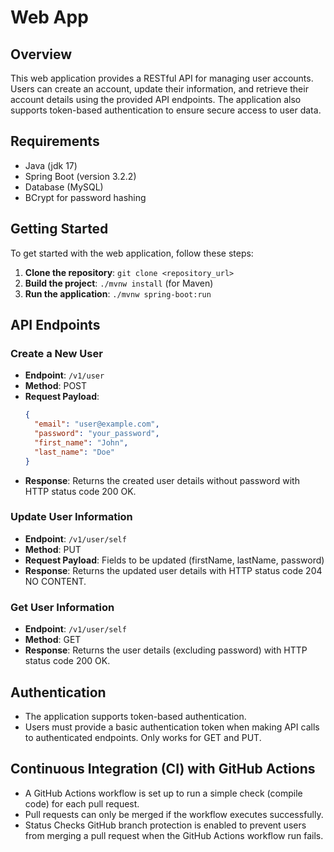 # Web App

## Overview

This web application provides a RESTful API for managing user accounts. Users can create an account, update their information, and retrieve their account details using the provided API endpoints. The application also supports token-based authentication to ensure secure access to user data.

## Requirements

- Java (jdk 17)
- Spring Boot (version 3.2.2)
- Database (MySQL)
- BCrypt for password hashing

## Getting Started

To get started with the web application, follow these steps:

1. **Clone the repository**: `git clone <repository_url>`
2. **Build the project**: `./mvnw install` (for Maven)
3. **Run the application**: `./mvnw spring-boot:run`

## API Endpoints

### Create a New User

- **Endpoint**: `/v1/user`
- **Method**: POST
- **Request Payload**:
  ```json
  {
    "email": "user@example.com",
    "password": "your_password",
    "first_name": "John",
    "last_name": "Doe"
  }
  ```
- **Response**: Returns the created user details without password with HTTP status code 200 OK.

### Update User Information

- **Endpoint**: `/v1/user/self`
- **Method**: PUT
- **Request Payload**: Fields to be updated (firstName, lastName, password)
- **Response**: Returns the updated user details with HTTP status code 204 NO CONTENT.

### Get User Information

- **Endpoint**: `/v1/user/self`
- **Method**: GET
- **Response**: Returns the user details (excluding password) with HTTP status code 200 OK.

## Authentication

- The application supports token-based authentication.
- Users must provide a basic authentication token when making API calls to authenticated endpoints. Only works for GET and PUT.

## Continuous Integration (CI) with GitHub Actions

- A GitHub Actions workflow is set up to run a simple check (compile code) for each pull request.
- Pull requests can only be merged if the workflow executes successfully.
- Status Checks GitHub branch protection is enabled to prevent users from merging a pull request when the GitHub Actions workflow run fails.